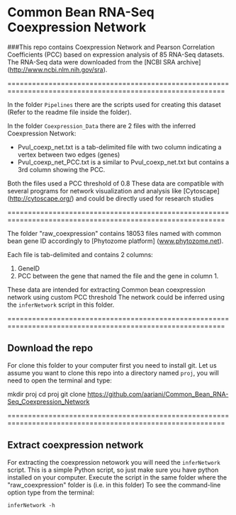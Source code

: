 # Common Bean RNA-Seq Coexpression Network

###This repo contains Coexpression Network and Pearson Correlation Coefficients (PCC) based on expression analysis of 85 RNA-Seq datasets. 
The RNA-Seq data were downloaded from the [NCBI SRA archive] (http://www.ncbi.nlm.nih.gov/sra).

===========================================================================================================

In the folder `Pipelines` there are the scripts used for creating this dataset (Refer to the readme file inside the folder).

In the folder `Coexpression_Data` there are 2 files with the inferred Coexpression Network:

* Pvul_coexp_net.txt is a tab-delimited file with two column indicating a vertex between two edges (genes)
* Pvul_coexp_net_PCC.txt is a similar to Pvul_coexp_net.txt but contains a 3rd column showing the PCC.

Both the files used a PCC threshold of 0.8
These data are compatible with several programs for network visualization and analysis like [Cytoscape] (http://cytoscape.org/) and could be directly used for research studies

===========================================================================================================

The folder "raw_coexpression" contains 18053 files named with common bean gene ID accordingly to [Phytozome platform] (www.phytozome.net). 

Each file is tab-delimited and contains 2 columns:

1. GeneID
2. PCC between the gene that named the file and the gene in column 1.

These data are intended for extracting Common bean coexpression network using custom PCC threshold
The network could be inferred using the `inferNetwork` script in this folder.

===========================================================================================================

## Download the repo

For clone this folder to your computer first you need to install git.
Let us assume you want to clone this repo into a directory named `proj`, you will need to open the terminal and type:

    
   mkdir proj
   cd proj
   git clone https://github.com/aariani/Common_Bean_RNA-Seq_Coexpression_Network
   
  
===========================================================================================================

## Extract coexpression network

For extracting the coexpression netowork you will need the `inferNetwork` script. This is a simple Python script, so just make sure you have python installed on your computer. Execute the script in the same folder where the "raw_coexpression" folder is (i.e. in this folder)
To see the command-line option type from the terminal:

    inferNetwork -h
          
    
    
    


